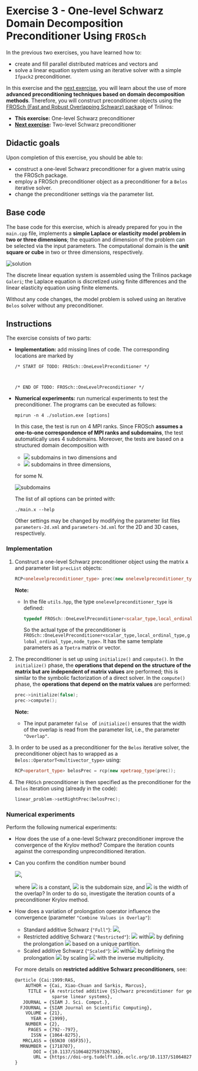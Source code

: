 # Exercise 3 - One-level Schwarz Domain Decomposition Preconditioner Using `FROSch`

In the previous two exercises, you have learned how to:

+ create and fill parallel distributed matrices and vectors and 
+ solve a linear equation system using an iterative solver with a simple `Ifpack2` preconditioner.

In this exercise and the [next exercise](../exercise-4), you will learn about the use of more **advanced preconditioning techniques based on domain decomposition methods**. Therefore, you will construct preconditioner objects using the [FROSch (Fast and Robust Overlapping Schwarz) package](https://shylu-frosch.github.io/) of Trilinos:

+ **This exercise:** One-level Schwarz preconditioner
+ **[Next exercise](../exercise-4):** Two-level Schwarz preconditioner

## Didactic goals

Upon completion of this exercise, you should be able to:

+ construct a one-level Schwarz preconditioner for a given matrix using the FROSch package.
+ employ a FROSch preconditioner object as a preconditioner for a `Belos` iterative solver.
+ change the preconditioner settings via the parameter list.

 ## Base code

The base code for this exercise, which is already prepared for you in the `main.cpp` file, implements a **simple Laplace or elasticity model problem in two or three dimensions**; the equation and dimension of the problem can be selected via the input parameters. The computational domain is the **unit square or cube** in two or three dimensions, respectively.

![solution](https://github.com/searhein/frosch-demo/blob/main/images/solution.png?raw=true)

The discrete linear equation system is assembled using the Trilinos package `Galeri`; the Laplace equation is discretized using finite differences and the linear elasticity equation using finite elements. 

Without any code changes, the model problem is solved using an iterative `Belos` solver without any preconditioner.

## Instructions

The exercise consists of two parts: 

+ **Implementation:** add missing lines of code. The corresponding locations are marked by

   ```
   /* START OF TODO: FROSch::OneLevelPreconditioner */
   
   
   
   /* END OF TODO: FROSch::OneLevelPreconditioner */
   ```

+ **Numerical experiments:** run numerical experiments to test the preconditioner. The programs can be executed as follows:

   ```shell
   mpirun -n 4 ./solution.exe [options]
   ```

   In this case, the test is run on 4 MPI ranks. Since FROSch **assumes a one-to-one correspondence of MPI ranks and subdomains**, the test automatically uses 4 subdomains. Moreover, the tests are based on a structured domain decomposition with

   + <img src="https://render.githubusercontent.com/render/math?math=N^2"> subdomains in two dimensions and
   + <img src="https://render.githubusercontent.com/render/math?math={N^3}"> subdomains in three dimensions,

   for some N.

   ![subdomains](https://github.com/searhein/frosch-demo/blob/main/images/subdomains.png?raw=true)

   The list of all options can be printed with:

   ```shell
   ./main.x --help
   ```

   Other settings may be changed by modifying the parameter list files `parameters-2d.xml` and `parameters-3d.xml` for the 2D and 3D cases, respectively.

### Implementation

1. Construct a one-level Schwarz preconditioner object using the matrix `A` and parameter list `precList` objects:

   ```c++
   RCP<onelevelpreconditioner_type> prec(new onelevelpreconditioner_type(A,precList));
   ```

   **Note:**

   + In the file `utils.hpp`, the type `onelevelpreconditioner_type` is defined:

     ```c++
     typedef FROSch::OneLevelPreconditioner<scalar_type,local_ordinal_type,global_ordinal_type,node_type> onelevelpreconditioner_type;
     ```
     
     So the actual type of the preconditioner is `FROSch::OneLevelPreconditioner<scalar_type,local_ordinal_type,global_ordinal_type,node_type>`. It has the same template parameters as a `Tpetra` matrix or vector.

2. The preconditioner is set up using `initialize()` and `compute()`. In the `initialize()` phase, the **operations that depend on the structure of the matrix but are independent of matrix values** are performed; this is similar to the symbolic factorization of a direct solver. In the `compute()` phase, the **operations that depend on the matrix values** are performed:

   ```c++
   prec->initialize(false);
   prec->compute();
   ```

   **Note:**

   + The input parameter `false ` of `initialize()` ensures that the width of the overlap is read from the parameter list, i.e., the parameter `"Overlap"`.

3. In order to be used as a preconditioner for the `Belos` iterative solver, the preconditioner object has to wrapped as a `Belos::OperatorT<multivector_type>` using:

   ```c++
   RCP<operatort_type> belosPrec = rcp(new xpetraop_type(prec));
   ```

4. The `FROSch` preconditioner is then specified as the preconditioner for the `Belos` iteration using (already in the code):

   ```c++
   linear_problem->setRightPrec(belosPrec);
   ```

### Numerical experiments

Perform the following numerical experiments:

+ How does the use of a one-level Schwarz preconditioner improve the convergence of the Krylov method? Compare the iteration counts against the corresponding unpreconditioned iteration.

+ Can you confirm the condition number bound 

  <img src="https://render.githubusercontent.com/render/math?math=\kappa(M^{-1}K) \leq C(1%2B\frac{1}{H \delta}))">, 

  where <img src="https://render.githubusercontent.com/render/math?math=C"> is a constant, <img src="https://render.githubusercontent.com/render/math?math=H"> is the subdomain size, and <img src="https://render.githubusercontent.com/render/math?math=\delta"> is the width of the overlap? In order to do so, investigate the iteration counts of a preconditioner Krylov method.

+ How does a variation of prolongation operator influence the convergence (parameter `"Combine Values in Overlap"`):
  + Standard additive Schwarz (`"Full"`): <img src="https://render.githubusercontent.com/render/math?math=M_{\rm OS-1}^{-1} K = \sum_{i=1}^N R_i^T K_i^{-1} R_i K">,
  + Restricted additive Schwarz (`"Restricted"`): <img src="https://render.githubusercontent.com/render/math?math=M_{\rm OS-1}^{-1} K = \sum_{i=1}^N \tilde  R_i^T K_i^{-1} R_i K"> with<img src="https://render.githubusercontent.com/render/math?math=\sum_{i=1} \tilde R_i^T R_i = I"> by defining the prolongation <img src="https://render.githubusercontent.com/render/math?math=\tilde R_i^T"> based on a unique partition.
  + Scaled additive Schwarz (`"Scaled"`): <img src="https://render.githubusercontent.com/render/math?math=M_{\rm OS-1}^{-1} K = \sum_{i=1}^N \tilde  R_i^T K_i^{-1} R_i K"> with<img src="https://render.githubusercontent.com/render/math?math=\sum_{i=1} \tilde R_i^T R_i = I"> by defining the prolongation <img src="https://render.githubusercontent.com/render/math?math=\tilde R_i^T"> by scaling <img src="https://render.githubusercontent.com/render/math?math=R_i^T"> with the inverse multiplicity.

  For more details on **restricted additive Schwarz preconditioners**, see:

  ```latex
  @article {Cai:1999:RAS,
      AUTHOR = {Cai, Xiao-Chuan and Sarkis, Marcus},
       TITLE = {A restricted additive {S}chwarz preconditioner for general
                sparse linear systems},
     JOURNAL = {SIAM J. Sci. Comput.},
    FJOURNAL = {SIAM Journal on Scientific Computing},
      VOLUME = {21},
        YEAR = {1999},
      NUMBER = {2},
       PAGES = {792--797},
        ISSN = {1064-8275},
     MRCLASS = {65N30 (65F35)},
    MRNUMBER = {1718707},
         DOI = {10.1137/S106482759732678X},
         URL = {https://doi-org.tudelft.idm.oclc.org/10.1137/S106482759732678X},
  }
  ```
